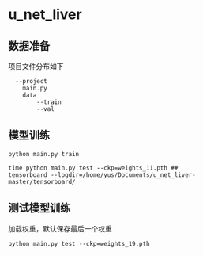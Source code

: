 # u_net_liver

## 数据准备
项目文件分布如下
```
  --project
  	main.py
  	data
   		--train
   		--val
```


## 模型训练
```
python main.py train

time python main.py test --ckp=weights_11.pth ##
tensorboard --logdir=/home/yus/Documents/u_net_liver-master/tensorboard/

```

## 测试模型训练
加载权重，默认保存最后一个权重
```
python main.py test --ckp=weights_19.pth
```

